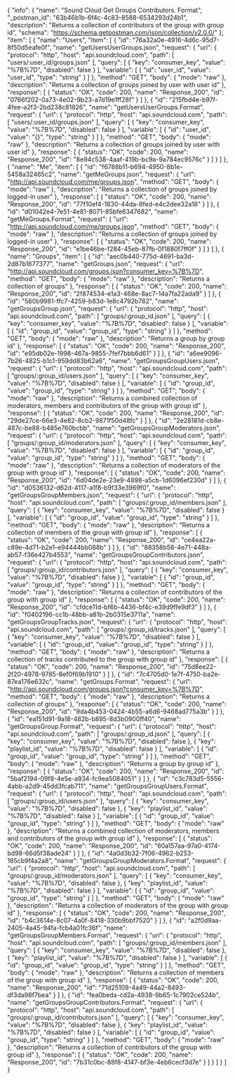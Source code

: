 {
  "info": {
    "name": "Sound Cloud Get Groups Contributors. Format",
    "_postman_id": "63b46b1b-6f4c-4c83-8588-6534293d24b1",
    "description": "Returns a collection of contributors of the group with group id",
    "schema": "https://schema.getpostman.com/json/collection/v2.0.0/"
  },
  "item": [
    {
      "name": "Users",
      "item": [
        {
          "id": "76a32a0e-4916-4d6c-95d7-8f50d5eafe0f",
          "name": "getUsersUserGroups.json",
          "request": {
            "url": {
              "protocol": "http",
              "host": "api.soundcloud.com",
              "path": [
                "users/:user_id/groups.json"
              ],
              "query": [
                {
                  "key": "consumer_key",
                  "value": "%7B%7D",
                  "disabled": false
                }
              ],
              "variable": [
                {
                  "id": "user_id",
                  "value": "user_id",
                  "type": "string"
                }
              ]
            },
            "method": "GET",
            "body": {
              "mode": "raw"
            },
            "description": "Returns a collection of groups joined by user with user id"
          },
          "response": [
            {
              "status": "OK",
              "code": 200,
              "name": "Response_200",
              "id": "0766f202-0a73-4e02-9b23-a7d19e1ff28f"
            }
          ]
        },
        {
          "id": "215fbd4e-b97f-4fee-a2f3-2bd238c81826",
          "name": "getUsersUserGroups.Format",
          "request": {
            "url": {
              "protocol": "http",
              "host": "api.soundcloud.com",
              "path": [
                "users/:user_id/groups.json"
              ],
              "query": [
                {
                  "key": "consumer_key",
                  "value": "%7B%7D",
                  "disabled": false
                }
              ],
              "variable": [
                {
                  "id": "user_id",
                  "value": "{}",
                  "type": "string"
                }
              ]
            },
            "method": "GET",
            "body": {
              "mode": "raw"
            },
            "description": "Returns a collection of groups joined by user with user id"
          },
          "response": [
            {
              "status": "OK",
              "code": 200,
              "name": "Response_200",
              "id": "8e94c538-4aaf-419b-bc9a-9a784ec9576c"
            }
          ]
        }
      ]
    },
    {
      "name": "Me",
      "item": [
        {
          "id": "f6788b11-b694-4950-8b1e-5458a32465c2",
          "name": "getMeGroups.json",
          "request": {
            "url": "http://api.soundcloud.com/me/groups.json",
            "method": "GET",
            "body": {
              "mode": "raw"
            },
            "description": "Returns a collection of groups joined by logged-in user"
          },
          "response": [
            {
              "status": "OK",
              "code": 200,
              "name": "Response_200",
              "id": "77f10ef4-1830-44da-8fed-e4c2dee32a18"
            }
          ]
        },
        {
          "id": "d01042e4-7e51-4e81-8071-85bfe6347682",
          "name": "getMeGroups.Format",
          "request": {
            "url": "http://api.soundcloud.com/me/groups.json",
            "method": "GET",
            "body": {
              "mode": "raw"
            },
            "description": "Returns a collection of groups joined by logged-in user"
          },
          "response": [
            {
              "status": "OK",
              "code": 200,
              "name": "Response_200",
              "id": "e1be46be-f284-45eb-87fb-0f1880f7ff0f"
            }
          ]
        }
      ]
    },
    {
      "name": "Groups",
      "item": [
        {
          "id": "aec0b440-775d-4691-ba3d-2d87b1677377",
          "name": "getGroups.json",
          "request": {
            "url": "http://api.soundcloud.com/groups.json?consumer_key=%7B%7D",
            "method": "GET",
            "body": {
              "mode": "raw"
            },
            "description": "Returns a collection of groups"
          },
          "response": [
            {
              "status": "OK",
              "code": 200,
              "name": "Response_200",
              "id": "2f874534-e1a3-468e-8ac7-14a7fa22ada9"
            }
          ]
        },
        {
          "id": "560b9981-ffc7-4259-b83d-1e8c4792b782",
          "name": "getGroupsGroup.json",
          "request": {
            "url": {
              "protocol": "http",
              "host": "api.soundcloud.com",
              "path": [
                "groups/:group_id.json"
              ],
              "query": [
                {
                  "key": "consumer_key",
                  "value": "%7B%7D",
                  "disabled": false
                }
              ],
              "variable": [
                {
                  "id": "group_id",
                  "value": "group_id",
                  "type": "string"
                }
              ]
            },
            "method": "GET",
            "body": {
              "mode": "raw"
            },
            "description": "Returns a group by group id"
          },
          "response": [
            {
              "status": "OK",
              "code": 200,
              "name": "Response_200",
              "id": "e95db02e-1998-467a-9855-7fef7bbb6d61"
            }
          ]
        },
        {
          "id": "a6ee9096-7b26-4825-b1c1-959dd83b62a6",
          "name": "getGroupsGroupUsers.json",
          "request": {
            "url": {
              "protocol": "http",
              "host": "api.soundcloud.com",
              "path": [
                "groups/:group_id/users.json"
              ],
              "query": [
                {
                  "key": "consumer_key",
                  "value": "%7B%7D",
                  "disabled": false
                }
              ],
              "variable": [
                {
                  "id": "group_id",
                  "value": "group_id",
                  "type": "string"
                }
              ]
            },
            "method": "GET",
            "body": {
              "mode": "raw"
            },
            "description": "Returns a combined collection of moderators, members and contributors of the group with group id"
          },
          "response": [
            {
              "status": "OK",
              "code": 200,
              "name": "Response_200",
              "id": "29de27ce-66e3-4e82-8cb2-9871f50d48fc"
            }
          ]
        },
        {
          "id": "2e28181d-cb8e-487c-be88-b485e760bcbb",
          "name": "getGroupsGroupModerators.json",
          "request": {
            "url": {
              "protocol": "http",
              "host": "api.soundcloud.com",
              "path": [
                "groups/:group_id/moderators.json"
              ],
              "query": [
                {
                  "key": "consumer_key",
                  "value": "%7B%7D",
                  "disabled": false
                }
              ],
              "variable": [
                {
                  "id": "group_id",
                  "value": "group_id",
                  "type": "string"
                }
              ]
            },
            "method": "GET",
            "body": {
              "mode": "raw"
            },
            "description": "Returns a collection of moderators of the group with group id"
          },
          "response": [
            {
              "status": "OK",
              "code": 200,
              "name": "Response_200",
              "id": "6d04de2e-23e9-4898-a5cb-1d6096ef230d"
            }
          ]
        },
        {
          "id": "d0536132-d62d-4117-a1f8-b9f33e3969f0",
          "name": "getGroupsGroupMembers.json",
          "request": {
            "url": {
              "protocol": "http",
              "host": "api.soundcloud.com",
              "path": [
                "groups/:group_id/members.json"
              ],
              "query": [
                {
                  "key": "consumer_key",
                  "value": "%7B%7D",
                  "disabled": false
                }
              ],
              "variable": [
                {
                  "id": "group_id",
                  "value": "group_id",
                  "type": "string"
                }
              ]
            },
            "method": "GET",
            "body": {
              "mode": "raw"
            },
            "description": "Returns a collection of members of the group with group id"
          },
          "response": [
            {
              "status": "OK",
              "code": 200,
              "name": "Response_200",
              "id": "ce4ea22a-c89e-4d71-b2e1-e94444bb088b"
            }
          ]
        },
        {
          "id": "88358b58-4e71-448a-ab57-f36e427b4553",
          "name": "getGroupsGroupContributors.json",
          "request": {
            "url": {
              "protocol": "http",
              "host": "api.soundcloud.com",
              "path": [
                "groups/:group_id/contributors.json"
              ],
              "query": [
                {
                  "key": "consumer_key",
                  "value": "%7B%7D",
                  "disabled": false
                }
              ],
              "variable": [
                {
                  "id": "group_id",
                  "value": "group_id",
                  "type": "string"
                }
              ]
            },
            "method": "GET",
            "body": {
              "mode": "raw"
            },
            "description": "Returns a collection of contributors of the group with group id"
          },
          "response": [
            {
              "status": "OK",
              "code": 200,
              "name": "Response_200",
              "id": "cfdce11d-bf6b-4436-bf4c-e39d9ffe9df3"
            }
          ]
        },
        {
          "id": "f0402196-cc1b-48bb-a81b-2b0315e3711a",
          "name": "getGroupsGroupTracks.json",
          "request": {
            "url": {
              "protocol": "http",
              "host": "api.soundcloud.com",
              "path": [
                "groups/:group_id/tracks.json"
              ],
              "query": [
                {
                  "key": "consumer_key",
                  "value": "%7B%7D",
                  "disabled": false
                }
              ],
              "variable": [
                {
                  "id": "group_id",
                  "value": "group_id",
                  "type": "string"
                }
              ]
            },
            "method": "GET",
            "body": {
              "mode": "raw"
            },
            "description": "Returns a collection of tracks contributed to the group with group id"
          },
          "response": [
            {
              "status": "OK",
              "code": 200,
              "name": "Response_200",
              "id": "75d8ee22-2f20-4978-9785-8ef0f69b1910"
            }
          ]
        },
        {
          "id": "7c4705d0-1e7f-4750-ba2e-87ea176e632c",
          "name": "getGroups.Format",
          "request": {
            "url": "http://api.soundcloud.com/groups.json?consumer_key=%7B%7D",
            "method": "GET",
            "body": {
              "mode": "raw"
            },
            "description": "Returns a collection of groups"
          },
          "response": [
            {
              "status": "OK",
              "code": 200,
              "name": "Response_200",
              "id": "9da4b453-0424-4b55-a6d6-9468ad775a3b"
            }
          ]
        },
        {
          "id": "ea151d91-9a18-482b-b895-8d3b0900ff40",
          "name": "getGroupsGroup.Format",
          "request": {
            "url": {
              "protocol": "http",
              "host": "api.soundcloud.com",
              "path": [
                "groups/:group_id.json"
              ],
              "query": [
                {
                  "key": "consumer_key",
                  "value": "%7B%7D",
                  "disabled": false
                },
                {
                  "key": "playlist_id",
                  "value": "%7B%7D",
                  "disabled": false
                }
              ],
              "variable": [
                {
                  "id": "group_id",
                  "value": "group_id",
                  "type": "string"
                }
              ]
            },
            "method": "GET",
            "body": {
              "mode": "raw"
            },
            "description": "Returns a group by group id"
          },
          "response": [
            {
              "status": "OK",
              "code": 200,
              "name": "Response_200",
              "id": "5baf2194-09f8-4e5e-a934-fc9ea5084051"
            }
          ]
        },
        {
          "id": "c3c783d5-5556-4abb-a2d9-45dd3fcab711",
          "name": "getGroupsGroupUsers.Format",
          "request": {
            "url": {
              "protocol": "http",
              "host": "api.soundcloud.com",
              "path": [
                "groups/:group_id/users.json"
              ],
              "query": [
                {
                  "key": "consumer_key",
                  "value": "%7B%7D",
                  "disabled": false
                },
                {
                  "key": "playlist_id",
                  "value": "%7B%7D",
                  "disabled": false
                }
              ],
              "variable": [
                {
                  "id": "group_id",
                  "value": "group_id",
                  "type": "string"
                }
              ]
            },
            "method": "GET",
            "body": {
              "mode": "raw"
            },
            "description": "Returns a combined collection of moderators, members and contributors of the group with group id"
          },
          "response": [
            {
              "status": "OK",
              "code": 200,
              "name": "Response_200",
              "id": "60a157aa-97a0-4174-bd98-66d5f38ade24"
            }
          ]
        },
        {
          "id": "4a0d3b32-7f06-4962-b253-165cb9f4a2a8",
          "name": "getGroupsGroupModerators.Format",
          "request": {
            "url": {
              "protocol": "http",
              "host": "api.soundcloud.com",
              "path": [
                "groups/:group_id/moderators.json"
              ],
              "query": [
                {
                  "key": "consumer_key",
                  "value": "%7B%7D",
                  "disabled": false
                },
                {
                  "key": "playlist_id",
                  "value": "%7B%7D",
                  "disabled": false
                }
              ],
              "variable": [
                {
                  "id": "group_id",
                  "value": "group_id",
                  "type": "string"
                }
              ]
            },
            "method": "GET",
            "body": {
              "mode": "raw"
            },
            "description": "Returns a collection of moderators of the group with group id"
          },
          "response": [
            {
              "status": "OK",
              "code": 200,
              "name": "Response_200",
              "id": "b4c3614e-8c07-4a0f-8418-330b9bbf7520"
            }
          ]
        },
        {
          "id": "a2f0d9aa-2405-4a45-94fa-fcb4a01fc36f",
          "name": "getGroupsGroupMembers.Format",
          "request": {
            "url": {
              "protocol": "http",
              "host": "api.soundcloud.com",
              "path": [
                "groups/:group_id/members.json"
              ],
              "query": [
                {
                  "key": "consumer_key",
                  "value": "%7B%7D",
                  "disabled": false
                },
                {
                  "key": "playlist_id",
                  "value": "%7B%7D",
                  "disabled": false
                }
              ],
              "variable": [
                {
                  "id": "group_id",
                  "value": "group_id",
                  "type": "string"
                }
              ]
            },
            "method": "GET",
            "body": {
              "mode": "raw"
            },
            "description": "Returns a collection of members of the group with group id"
          },
          "response": [
            {
              "status": "OK",
              "code": 200,
              "name": "Response_200",
              "id": "71d25109-4a49-44a2-8493-df3da98f7bea"
            }
          ]
        },
        {
          "id": "fea0beda-cd2a-4938-9b65-1c7902ce524b",
          "name": "getGroupsGroupContributors.Format",
          "request": {
            "url": {
              "protocol": "http",
              "host": "api.soundcloud.com",
              "path": [
                "groups/:group_id/contributors.json"
              ],
              "query": [
                {
                  "key": "consumer_key",
                  "value": "%7B%7D",
                  "disabled": false
                },
                {
                  "key": "playlist_id",
                  "value": "%7B%7D",
                  "disabled": false
                }
              ],
              "variable": [
                {
                  "id": "group_id",
                  "value": "group_id",
                  "type": "string"
                }
              ]
            },
            "method": "GET",
            "body": {
              "mode": "raw"
            },
            "description": "Returns a collection of contributors of the group with group id"
          },
          "response": [
            {
              "status": "OK",
              "code": 200,
              "name": "Response_200",
              "id": "7b31c0bc-88f8-4147-bf3e-4eb6cecf3d7e"
            }
          ]
        }
      ]
    }
  ]
}